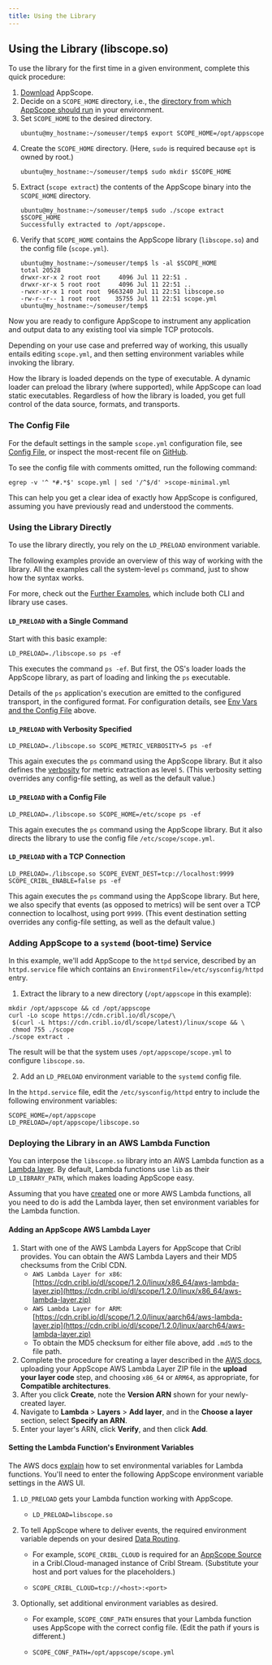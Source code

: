 ```yaml
---
title: Using the Library
---
```


## Using the Library (libscope.so)

To use the library for the first time in a given environment, complete this quick procedure:

1. [Download](/docs/downloading) AppScope. 
2. Decide on a `SCOPE_HOME` directory, i.e., the [directory from which AppScope should run](/docs/downloading#where-from) in your environment.
3. Set `SCOPE_HOME` to the desired directory.
   ```
   ubuntu@my_hostname:~/someuser/temp$ export SCOPE_HOME=/opt/appscope
   ```
4. Create the `SCOPE_HOME` directory. (Here, `sudo` is required because `opt` is owned by root.)
   ```
   ubuntu@my_hostname:~/someuser/temp$ sudo mkdir $SCOPE_HOME
   ```
5. Extract (`scope extract`) the contents of the AppScope binary into the `SCOPE_HOME` directory.
   ```
   ubuntu@my_hostname:~/someuser/temp$ sudo ./scope extract $SCOPE_HOME
   Successfully extracted to /opt/appscope.
   ```
6. Verify that `SCOPE_HOME` contains the AppScope library (`libscope.so`) and the config file (`scope.yml`). 
   ```
   ubuntu@my_hostname:~/someuser/temp$ ls -al $SCOPE_HOME
   total 20528
   drwxr-xr-x 2 root root     4096 Jul 11 22:51 .
   drwxr-xr-x 5 root root     4096 Jul 11 22:51 ..
   -rwxr-xr-x 1 root root  9663240 Jul 11 22:51 libscope.so
   -rw-r--r-- 1 root root    35755 Jul 11 22:51 scope.yml
   ubuntu@my_hostname:~/someuser/temp$ 
   ```

Now you are ready to configure AppScope to instrument any application and output data to any existing tool via simple TCP protocols.

Depending on your use case and preferred way of working, this usually entails editing `scope.yml`, and then setting environment variables while invoking the library.

How the library is loaded depends on the type of executable. A dynamic loader can preload the library (where supported), while AppScope can load static executables. Regardless of how the library is loaded, you get full control of the data source, formats, and transports.

<span id="env-vars"> </span>

### The Config File

<!--

(Waiting to hear if there's an equivalent command in 1.3; if so will add here.)

To see the full set of library environment variables, run the following command:

```
/opt/appscope/ldscope --help | egrep "^[[:space:]]{8}SCOPE_"
```

-->

For the default settings in the sample `scope.yml` configuration file, see [Config File](/docs/config-file), or inspect the most-recent file on [GitHub](https://github.com/criblio/appscope/blob/master/conf/scope.yml).

To see the config file with comments omitted, run the following command:

```
egrep -v '^ *#.*$' scope.yml | sed '/^$/d' >scope-minimal.yml

```

This can help you get a clear idea of exactly how AppScope is configured, assuming you have previously read and understood the comments.

### Using the Library Directly

To use the library directly, you rely on the `LD_PRELOAD` environment variable. 

The following examples provide an overview of this way of working with the library. All the examples call the system-level `ps` command, just to show how the syntax works.

For more, check out the [Further Examples](/docs/examples-use-cases), which include both CLI and library use cases.

#### `LD_PRELOAD` with a Single Command

Start with this basic example:

```
LD_PRELOAD=./libscope.so ps -ef
```

This executes the command `ps -ef`. But first, the OS's loader loads the AppScope library, as part of loading and linking the `ps` executable.

Details of the `ps` application's execution are emitted to the configured transport, in the configured format. For configuration details, see [Env Vars and the Config File](#env-vars) above.

#### `LD_PRELOAD` with Verbosity Specified

```
LD_PRELOAD=./libscope.so SCOPE_METRIC_VERBOSITY=5 ps -ef
```

This again executes the `ps` command using the AppScope library. But it also defines the [verbosity](/docs/events-and-metrics#metrics) for metric extraction as level `5`. (This verbosity setting overrides any config-file setting, as well as the default value.)

#### `LD_PRELOAD` with a Config File

```
LD_PRELOAD=./libscope.so SCOPE_HOME=/etc/scope ps -ef
```

This again executes the `ps` command using the AppScope library. But it also directs the library to use the config file `/etc/scope/scope.yml`.

#### `LD_PRELOAD` with a TCP Connection

```
LD_PRELOAD=./libscope.so SCOPE_EVENT_DEST=tcp://localhost:9999 SCOPE_CRIBL_ENABLE=false ps -ef
```

This again executes the `ps` command using the AppScope library. But here, we also specify that events (as opposed to metrics) will be sent over a TCP connection to localhost, using port `9999`. (This event destination setting overrides any config-file setting, as well as the default value.)

### Adding AppScope to a `systemd` (boot-time) Service

In this example, we'll add AppScope to the `httpd` service, described by an `httpd.service` file which contains an `EnvironmentFile=/etc/sysconfig/httpd` entry.

1. Extract the library to a new directory (`/opt/appscope` in this example):

```
mkdir /opt/appscope && cd /opt/appscope
curl -Lo scope https://cdn.cribl.io/dl/scope/\
 $(curl -L https://cdn.cribl.io/dl/scope/latest)/linux/scope && \
 chmod 755 ./scope
./scope extract .
```

The result will be that the system uses `/opt/appscope/scope.yml` to configure `libscope.so`.

2. Add an `LD_PRELOAD` environment variable to the `systemd` config file.

In the `httpd.service` file, edit the `/etc/sysconfig/httpd` entry to include the following environment variables:

```
SCOPE_HOME=/opt/appscope
LD_PRELOAD=/opt/appscope/libscope.so
```

<span id="lambda"> </span>

### Deploying the Library in an AWS Lambda Function

You can interpose the `libscope.so` library into an AWS Lambda function as a [Lambda layer](https://docs.aws.amazon.com/lambda/latest/dg/configuration-layers.html). By default, Lambda functions use `lib` as their `LD_LIBRARY_PATH`, which makes loading AppScope easy.

Assuming that you have [created](https://aws.amazon.com/lambda/getting-started/) one or more AWS Lambda functions, all you need to do is add the Lambda layer, then set environment variables for the Lambda function.

#### Adding an AppScope AWS Lambda Layer

1. Start with one of the AWS Lambda Layers for AppScope that Cribl provides. You can obtain the AWS Lambda Layers and their MD5 checksums from the Cribl CDN.
    - `AWS Lambda Layer for x86`: [https://cdn.cribl.io/dl/scope/1.2.0/linux/x86_64/aws-lambda-layer.zip](https://cdn.cribl.io/dl/scope/1.2.0/linux/x86_64/aws-lambda-layer.zip)
    - `AWS Lambda Layer for ARM`: [https://cdn.cribl.io/dl/scope/1.2.0/linux/aarch64/aws-lambda-layer.zip](https://cdn.cribl.io/dl/scope/1.2.0/linux/aarch64/aws-lambda-layer.zip)
    - To obtain the MD5 checksum for either file above, add `.md5` to the file path.
2. Complete the procedure for creating a layer described in the [AWS docs](https://docs.aws.amazon.com/lambda/latest/dg/configuration-layers.html#configuration-layers-create), uploading your AppScope AWS Lambda Layer ZIP file in the **upload your layer code** step, and choosing `x86_64` or `ARM64`, as appropriate, for **Compatible architectures**.
3. After you click **Create**, note the **Version ARN** shown for your newly-created layer.
4. Navigate to **Lambda** > **Layers** > **Add layer**, and in the **Choose a layer** section, select **Specify an ARN**. 
5. Enter your layer's ARN, click **Verify**, and then click **Add**.  

#### Setting the Lambda Function's Environment Variables

The AWS docs [explain](https://docs.aws.amazon.com/lambda/latest/dg/configuration-envvars.html) how to set environmental variables for Lambda functions. You'll need to enter the following AppScope environment variable settings in the AWS UI.

1. `LD_PRELOAD` gets your Lambda function working with AppScope.

    - `LD_PRELOAD=libscope.so`

<!--

(Commenting this out pending word from Eng on deleting or rewriting)

1. `SCOPE_EXEC_PATH` is required for static executables (like the Go runtime).

    - `SCOPE_EXEC_PATH=/lib/ldscope`

-->

2. To tell AppScope where to deliver events, the required environment variable depends on your desired [Data Routing](/docs/data-routing).

    - For example, `SCOPE_CRIBL_CLOUD` is required for an [AppScope Source](https://docs.cribl.io/stream/sources-appscope) in a Cribl.Cloud-managed instance of Cribl Stream. (Substitute your host and port values for the placeholders.)

    - `SCOPE_CRIBL_CLOUD=tcp://<host>:<port>`

3. Optionally, set additional environment variables as desired. 

    - For example, `SCOPE_CONF_PATH` ensures that your Lambda function uses AppScope with the correct config file. (Edit the path if yours is different.)

    - `SCOPE_CONF_PATH=/opt/appscope/scope.yml`

